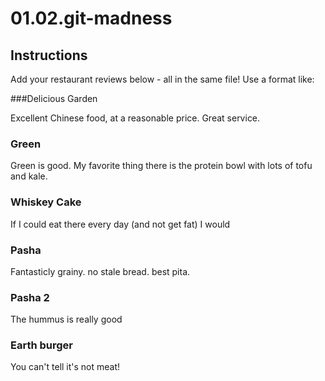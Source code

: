# 01.02.git-madness

## Instructions

Add your restaurant reviews below - all in the same file! Use a format like:


###Delicious Garden

Excellent Chinese food, at a reasonable price. Great service.

### Green

Green is good. My favorite thing there is the protein bowl with lots of tofu and kale.


### Whiskey Cake

If I could eat there every day (and not get fat) I would

### Pasha
Fantasticly grainy. no stale bread. best pita.

### Pasha 2

The hummus is really good

### Earth burger

You can't tell it's not meat!
